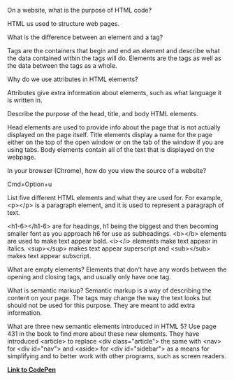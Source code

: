 On a website, what is the purpose of HTML code?

HTML us used to structure web pages.

What is the difference between an element and a tag?

Tags are the containers that begin and end an element and describe what the data contained within the tags will do. Elements are the tags as well as the data between the tags as a whole.

Why do we use attributes in HTML elements?

Attributes give extra information about elements, such as what language it is written in.

Describe the purpose of the head, title, and body HTML elements.

Head elements are used to provide info about the page that is not actually displayed on the page itself. Title elements display a name for the page either on the top of the open window or on the tab of the window if you are using tabs. Body elements contain all of the text that is displayed on the webpage.

In your browser (Chrome), how do you view the source of a website?

Cmd+Option+u

List five different HTML elements and what they are used for. For example, &lt;p&gt;&lt;/p&gt; is a paragraph element, and it is used to represent a paragraph of text.

 &lt;h1-6&gt;&lt;/h1-6&gt; are for headings, h1 being the biggest and then becoming smaller font as you approach h6 for use as subheadings. &lt;b>&lt;/b&gt; elements are used to make text appear bold. &lt;i&gt;&lt;/i&gt; elements make text appear in italics. &lt;sup&gt;&lt;/sup&gt; makes text appear superscript and &lt;sub&gt;&lt;/sub&gt; makes text appear subscript.

What are empty elements?
Elements that don't have any words between the opening and closing tags, and usually only have one tag.

What is semantic markup?
Semantic markup is a way of describing the content on your page. The tags may change the way the text looks but should not be used for this purpose. They are meant to add extra information.

What are three new semantic elements introduced in HTML 5? Use page 431 in the book to find more about these new elements.
They have introduced &lt;article&gt; to replace &lt;div class="article"&gt; the same with &lt;nav&gt; for &lt;div id="nav"&gt; and &lt;aside&gt; for &lt;div id="sidebar"&gt; as a means for simplifying and to better work with other programs, such as screen readers.

<b><a href="https://codepen.io/pjanks/pen/WNeJEwX">Link to CodePen</a></b>

